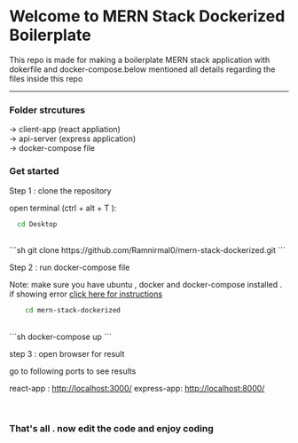 # Welcome to MERN Stack Dockerized Boilerplate

<p>This repo is made for making a boilerplate MERN stack application with dokerfile and docker-compose.below mentioned all details regarding the files inside this repo</p>
<hr>
<h3>Folder strcutures</h3>
<p>
  -> client-app (react appliation)<br>
  -> api-server (express application)<br>
  -> docker-compose file
</p>

<h3>Get started</h3>
<p> Step 1 : clone the repository</p>
open terminal (ctrl + alt + T ):<br>

```sh
  cd Desktop
```
<br>
```sh
  git clone https://github.com/Ramnirmal0/mern-stack-dockerized.git
```
  
  <p> Step 2 : run docker-compose file</p>
  Note: make sure you have ubuntu , docker and docker-compose installed . if showing error <a href="https://docs.docker.com/compose/install/">click here for instructions</a><br>
  
```sh
    cd mern-stack-dockerized
```
<br>
```sh
    docker-compose up
```
  
  <p> step 3 : open browser for result</p>
  go to following ports to see results<br>

  react-app : <a href="http://localhost:3000/">http://localhost:3000/</a>
  express-app: <a href="http://localhost:8000/">http://localhost:8000/</a>

<br>
  <h3> That's all . now edit the code and enjoy coding</h3>
